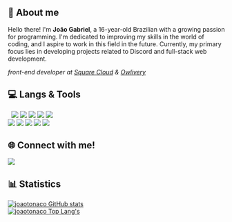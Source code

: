 ## 👋 About me
Hello there! I'm **João Gabriel**, a 16-year-old Brazilian with a growing passion for programming. I'm dedicated to improving my skills in the world of coding, and I aspire to work in this field in the future. Currently, my primary focus lies in developing projects related to Discord and full-stack web development.

*front-end developer at [Square Cloud](https://squarecloud.app/) & [Owlivery](https://owlivery.com/)*


## 💻 Langs & Tools
<p>
    &nbsp
    <img src="https://img.shields.io/badge/JavaScript-F7DF1E?style=for-the-badge&logo=javascript&logoColor=black" />
    <img src="https://img.shields.io/badge/TypeScript-3178C6?style=for-the-badge&logo=typescript&logoColor=white" />
    <img src="https://img.shields.io/badge/HTML5-E34F26?style=for-the-badge&logo=html5&logoColor=white" />
    <img src="https://img.shields.io/badge/CSS3-1572B6?style=for-the-badge&logo=css3&logoColor=white" />
    <img src="https://img.shields.io/badge/Rust-000000?style=for-the-badge&logo=rust&logoColor=white" />
    <br /> 
    <img src="https://img.shields.io/badge/Node.js-339933?style=for-the-badge&logo=node.js&logoColor=white" />
    <img src="https://img.shields.io/badge/React-61DAFB?style=for-the-badge&logo=react&logoColor=black" />
    <img src="https://img.shields.io/badge/NestJs-E0234E?style=for-the-badge&logo=nestjs&logoColor=white" />
    <img src="https://img.shields.io/badge/Next%20JS-000000?style=for-the-badge&logo=next.js&logoColor=white" />
    <img src="https://img.shields.io/badge/Tailwind%20CSS-38B2AC?style=for-the-badge&logo=tailwind-css&logoColor=white" />
</p>

## 🌐 Connect with me!
<img src="https://img.shields.io/badge/Discord-@blue.y-5865F2?style=for-the-badge&logo=discord&logoColor=white" />


## 📊 Statistics
[![joaotonaco GitHub stats](https://github-readme-stats.vercel.app/api?username=joaotonaco&show_icons=true&count_private=true&include_all_commits=true&theme=github_dark&hide_border=true)](https://github.com/joaotonaco)
<br />
[![joaotonaco Top Lang's](https://github-readme-stats.vercel.app/api/top-langs/?username=joaotonaco&layout=compact&show_icons=true&theme=github_dark&hide_border=true)](https://github.com/joaotonaco)
